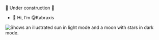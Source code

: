 🚧 Under construction 🚧

- 👋 Hi, I’m @Kabraxis



<picture>
<!---  <source media="(prefers-color-scheme: dark)" srcset="https://user-images.githubusercontent.com/25423296/163456776-7f95b81a-f1ed-45f7-b7ab-8fa810d529fa.png">
  <source media="(prefers-color-scheme: light)" srcset="https://user-images.githubusercontent.com/25423296/163456779-a8556205-d0a5-45e2-ac17-42d089e3c3f8.png">
--->
  <img alt="Shows an illustrated sun in light mode and a moon with stars in dark mode." src="https://www.flaticon.com/de/kostenlose-stickers/puzzle">
</picture>

<!---
Kabraxis/Kabraxis is a ✨ special ✨ repository because its `README.md` (this file) appears on your GitHub profile.
You can click the Preview link to take a look at your changes.
--->

